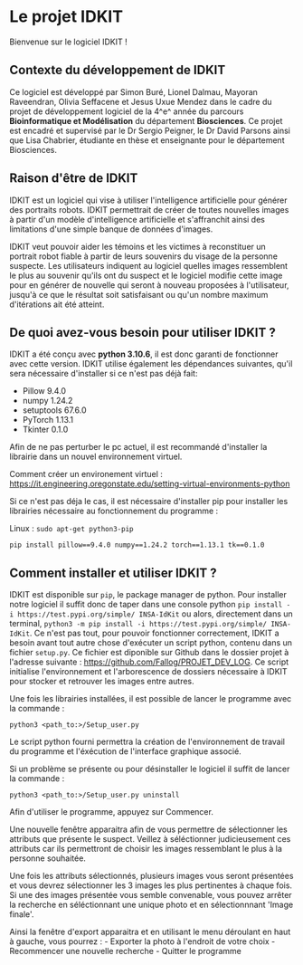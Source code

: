 # Le projet IDKIT 

Bienvenue sur le logiciel IDKIT !

## Contexte du développement de IDKIT
Ce logiciel est développé par Simon Buré, Lionel Dalmau, Mayoran Raveendran, Olivia Seffacene et Jesus Uxue Mendez dans le cadre du projet de développement logiciel de la 4^e^ année du parcours **Bioinformatique et Modélisation** du département **Biosciences**. Ce projet est encadré et supervisé par le Dr Sergio Peigner, le Dr David Parsons ainsi que Lisa Chabrier, étudiante en thèse et enseignante pour le département Biosciences.

## Raison d'être de IDKIT
IDKIT est un logiciel qui vise à utiliser l'intelligence artificielle pour générer des portraits robots. IDKIT permettrait de créer de toutes nouvelles images à partir d'un modèle d'intelligence artificielle et s'affranchit ainsi des limitations d'une simple banque de données d'images.

IDKIT veut pouvoir aider les témoins et les victimes à reconstituer un portrait robot fiable à partir de leurs souvenirs du visage de la personne suspecte. Les utilisateurs indiquent au logiciel quelles images ressemblent le plus au souvenir qu'ils ont du suspect et le logiciel modifie cette image pour en générer de nouvelle qui seront à nouveau proposées à l'utilisateur, jusqu'à ce que le résultat soit satisfaisant ou qu'un nombre maximum d'itérations ait été atteint.

## De quoi avez-vous besoin pour utiliser IDKIT ?
IDKIT a été conçu avec **python 3.10.6**, il est donc garanti de fonctionner avec cette version. IDKIT utilise également les dépendances suivantes, qu'il sera nécessaire d'installer si ce n'est pas déjà fait:
 - Pillow 9.4.0
 - numpy 1.24.2
 - setuptools 67.6.0 
 - PyTorch 1.13.1
 - Tkinter 0.1.0

Afin de ne pas perturber le pc actuel, il est recommandé d'installer la librairie dans un nouvel environnement virtuel.

Comment créer un environement virtuel : https://it.engineering.oregonstate.edu/setting-virtual-environments-python

Si ce n'est pas déja le cas, il est nécessaire d'installer pip pour installer les librairies nécessaire au fonctionnement du programme :

Linux : `sudo apt-get python3-pip `

`pip install pillow==9.4.0 numpy==1.24.2 torch==1.13.1 tk==0.1.0`

## Comment installer et utiliser IDKIT ?
IDKIT est disponible sur `pip`, le package manager de python. Pour installer notre logiciel il suffit donc de taper dans une console python `pip install -i https://test.pypi.org/simple/ INSA-IdKit` ou alors, directement dans un terminal, `python3 -m pip install -i https://test.pypi.org/simple/ INSA-IdKit`. Ce n'est pas tout, pour pouvoir fonctionner correctement, IDKIT a besoin avant tout autre chose d'exécuter un script python, contenu dans un fichier `setup.py`. Ce fichier est diponible sur Github dans le dossier projet à l'adresse suivante : https://github.com/Fallog/PROJET_DEV_LOG. Ce script initialise l'environnement et l'arborescence de dossiers nécessaire à IDKIT pour stocker et retrouver les images entre autres.

Une fois les librairies installées, il est possible de lancer le programme avec la commande :

`python3 <path_to:>/Setup_user.py`

Le script python fourni permettra la création de l'environnement de travail du programme et l'éxécution de l'interface graphique associé.

Si un problème se présente ou pour désinstaller le logiciel il suffit de lancer la commande :

`python3 <path_to:>/Setup_user.py uninstall`

Afin d'utiliser le programme, appuyez sur Commencer.

Une nouvelle fenêtre apparaitra afin de vous permettre de sélectionner les attributs que présente le suspect. 
Veillez à séléctionner judicieusement ces attributs car ils permettront de choisir les images ressemblant le plus à la personne souhaitée. 

Une fois les attributs sélectionnés, plusieurs images vous seront présentées et vous devrez sélectionner les 3 images les plus pertinentes à chaque fois. 
Si une des images présentée vous semble convenable, vous pouvez arrêter la recherche en séléctionnant une unique photo et en sélectionnnant 'Image finale'. 

Ainsi la fenêtre d'export apparaitra et en utilisant le menu déroulant en haut à gauche, vous pourrez :
    - Exporter la photo à l'endroit de votre choix
    - Recommencer une nouvelle recherche 
    - Quitter le programme

